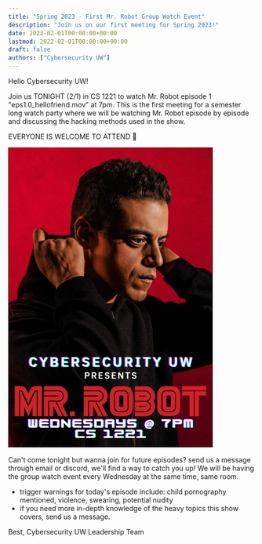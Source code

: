 ```yaml
---
title: "Spring 2023 - First Mr. Robot Group Watch Event"
description: "Join us on our first meeting for Spring 2023!"
date: 2023-02-01T00:00:00+00:00
lastmod: 2022-02-01T00:00:00+00:00
draft: false
authors: ["Cybersecurity UW"]
---
```


Hello Cybersecurity UW!

Join us TONIGHT (2/1) in CS 1221 to watch Mr. Robot episode 1 "eps1.0_hellofriend.mov" at 7pm. This is the first meeting for a semester long watch party where we will be watching Mr. Robot episode by episode and discussing the hacking methods used in the show. 

EVERYONE IS WELCOME TO ATTEND 🙂 

![poster](image.png)

Can't come tonight but wanna join for future episodes? send us a message through email or discord, we'll find a way to catch you up! We will be having the group watch event every Wednesday at the same time, same room.

- trigger warnings for today's episode include: child pornography mentioned, violence, swearing, potential nudity
- if you need more in-depth knowledge of the heavy topics this show covers, send us a message.

Best,
Cybersecurity UW Leadership Team